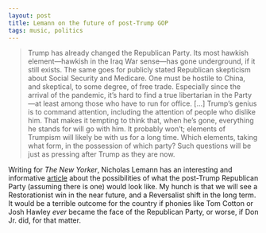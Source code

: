 ```yaml
---
layout: post
title: Lemann on the future of post-Trump GOP
tags: music, politics 
---
```


> Trump has already changed the Republican Party. Its most hawkish element—hawkish in the Iraq War sense—has gone underground, if it still exists. The same goes for publicly stated Republican skepticism about Social Security and Medicare. One must be hostile to China, and skeptical, to some degree, of free trade. Especially since the arrival of the pandemic, it’s hard to find a true libertarian in the Party—at least among those who have to run for office.
> [...]
> Trump’s genius is to command attention, including the attention of people who dislike him. That makes it tempting to think that, when he’s gone, everything he stands for will go with him. It probably won’t; elements of Trumpism will likely be with us for a long time. Which elements, taking what form, in the possession of which party? Such questions will be just as pressing after Trump as they are now. 

Writing for *The New Yorker*, Nicholas Lemann has an interesting and informative [article](https://www.newyorker.com/magazine/2020/11/02/the-republican-identity-crisis-after-trump) about the possibilities of what the post-Trump Republican Party (assuming there is one) would look like. My hunch is that we will see a Restorationist win in the near future, and a Reversalist shift in the long term. It would be a terrible outcome for the country if phonies like Tom Cotton or Josh Hawley *ever* became the face of the Republican Party, or worse, if Don Jr. did, for that matter. 
